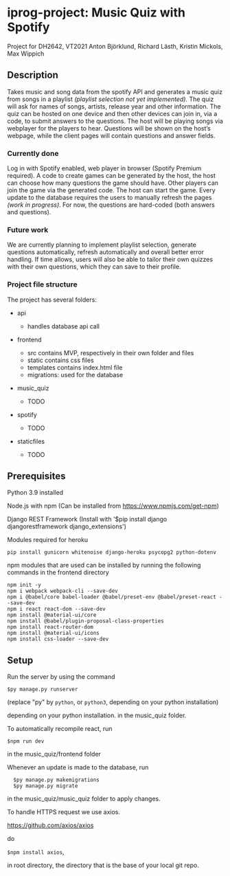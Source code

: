 # iprog-project: Music Quiz with Spotify
Project for DH2642, VT2021
Anton Björklund, Richard Lästh, Kristin Mickols, Max Wippich

## Description

Takes music and song data from the spotify API and generates a music quiz from songs in a playlist *(playlist selection not yet implemented).*
The quiz will ask for names of songs, artists, release year and other information. 
The quiz can be hosted on one device and then other devices can join in, via a code, to submit answers to the questions. The host will be playing songs via webplayer for the players to hear. 
Questions will be shown on the host’s webpage, while the client pages will contain questions and answer fields. 

### Currently done

Log in with Spotify enabled, web player in browser (Spotify Premium required).
A code to create games can be generated by the host, the host can choose how many questions the game should have.
Other players can join the game via the generated code.
The host can start the game. Every update to the database requires the users to manually refresh the pages *(work in progress)*.
For now, the questions are hard-coded (both answers and questions). 

### Future work

We are currently planning to implement playlist selection, generate questions automatically, refresh automatically and overall better error handling. 
If time allows, users will also be able to tailor their own quizzes with their own questions, which they can save to their profile.

### Project file structure

The project has several folders:
* api
    * handles database api call

* frontend
    * src contains MVP, respectively in their own folder and files 
    * static contains css files
    * templates contains index.html file
    * migrations: used for the database
    
* music_quiz
    * TODO

* spotify
    * TODO

* staticfiles
    * TODO



## Prerequisites
Python 3.9 installed

Node.js with npm (Can be installed from https://www.npmjs.com/get-npm)

Django REST Framework (Install with '$pip install django djangorestframework django_extensions')

Modules required for heroku 

```
pip install gunicorn whitenoise django-heroku psycopg2 python-dotenv
```

npm modules that are used can be installed by running the following commands in the frontend directory
```
npm init -y
npm i webpack webpack-cli --save-dev
npm i @babel/core babel-loader @babel/preset-env @babel/preset-react --save-dev
npm i react react-dom --save-dev
npm install @material-ui/core
npm install @babel/plugin-proposal-class-properties
npm install react-router-dom
npm install @material-ui/icons
npm install css-loader --save-dev
```

## Setup
Run the server by using the command

  ```$py manage.py runserver```

(replace "py" by ```python```, or ```python3```, depending on your python installation)

  depending on your python installation.
in the music_quiz folder.

To automatically recompile react, run

  ```$npm run dev```

in the music_quiz/frontend folder


Whenever an update is made to the database, run
```
  $py manage.py makemigrations
  $py manage.py migrate
```
in the music_quiz/music_quiz folder to apply changes.

To handle HTTPS request we use axios.

https://github.com/axios/axios

do 

```$npm install axios```,

in root directory, the directory that is the base of your local git 
repo.
